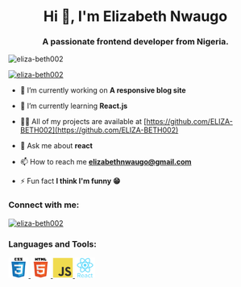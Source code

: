 <h1 align="center">Hi 👋, I'm Elizabeth Nwaugo</h1>
<h3 align="center">A passionate frontend developer from Nigeria.</h3>

<p align="left"> <img src="https://komarev.com/ghpvc/?username=eliza-beth002&label=Profile%20views&color=0e75b6&style=flat" alt="eliza-beth002" /> </p>

<p align="left"> <a href="https://github.com/ryo-ma/github-profile-trophy"><img src="https://github-profile-trophy.vercel.app/?username=eliza-beth002" alt="eliza-beth002" /></a> </p>

- 🔭 I’m currently working on **A responsive blog site**

- 🌱 I’m currently learning **React.js**

- 👨‍💻 All of my projects are available at [https://github.com/ELIZA-BETH002](https://github.com/ELIZA-BETH002)

- 💬 Ask me about **react**

- 📫 How to reach me **elizabethnwaugo@gmail.com**

- ⚡ Fun fact **I think I'm funny 😁**

<h3 align="left">Connect with me:</h3>
<p align="left">
<a href="https://codepen.io/eliza-beth002" target="blank"><img align="center" src="https://raw.githubusercontent.com/rahuldkjain/github-profile-readme-generator/master/src/images/icons/Social/codepen.svg" alt="eliza-beth002" height="30" width="40" /></a>
</p>

<h3 align="left">Languages and Tools:</h3>
<p align="left"> <a href="https://www.w3schools.com/css/" target="_blank" rel="noreferrer"> <img src="https://raw.githubusercontent.com/devicons/devicon/master/icons/css3/css3-original-wordmark.svg" alt="css3" width="40" height="40"/> </a> <a href="https://www.w3.org/html/" target="_blank" rel="noreferrer"> <img src="https://raw.githubusercontent.com/devicons/devicon/master/icons/html5/html5-original-wordmark.svg" alt="html5" width="40" height="40"/> </a> <a href="https://developer.mozilla.org/en-US/docs/Web/JavaScript" target="_blank" rel="noreferrer"> <img src="https://raw.githubusercontent.com/devicons/devicon/master/icons/javascript/javascript-original.svg" alt="javascript" width="40" height="40"/> </a> <a href="https://reactjs.org/" target="_blank" rel="noreferrer"> <img src="https://raw.githubusercontent.com/devicons/devicon/master/icons/react/react-original-wordmark.svg" alt="react" width="40" height="40"/> </a> </p>
